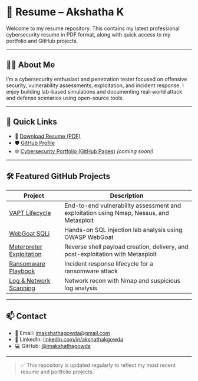 # 📄 Resume – Akshatha K

Welcome to my resume repository. This contains my latest professional cybersecurity resume in PDF format, along with quick access to my portfolio and GitHub projects.

---

## 👩‍💻 About Me

I’m a cybersecurity enthusiast and penetration tester focused on offensive security, vulnerability assessments, exploitation, and incident response. I enjoy building lab-based simulations and documenting real-world attack and defense scenarios using open-source tools.

---

## 🔗 Quick Links

- 📄 [Download Resume (PDF)](./Resume_AkshathaK.pdf)
- 🛡️ [GitHub Profile](https://github.com/imakshathagowda)
- 🌐 [Cybersecurity Portfolio (GitHub Pages)](https://imakshathagowda.github.io) *(coming soon!)*

---

## 🛠️ Featured GitHub Projects

| Project | Description |
|--------|-------------|
| [VAPT Lifecycle](https://github.com/imakshathagowda/Vulnerability-Assessment-and-Penetration-Testing-VAPT) | End-to-end vulnerability assessment and exploitation using Nmap, Nessus, and Metasploit |
| [WebGoat SQLi](https://github.com/imakshathagowda/WebGoat-SQL-Injection-Assessment) | Hands-on SQL injection lab analysis using OWASP WebGoat |
| [Meterpreter Exploitation](https://github.com/imakshathagowda/exploitation-using-meterpreter) | Reverse shell payload creation, delivery, and post-exploitation with Metasploit |
| [Ransomware Playbook](https://github.com/imakshathagowda/ransomware-incident-playbook) | Incident response lifecycle for a ransomware attack |
| [Log & Network Scanning](https://github.com/imakshathagowda/security-scanning-and-log-analysis) | Network recon with Nmap and suspicious log analysis |

---

## 📫 Contact

- 📧 Email: imakshathagowda@gmail.com  
- 🔗 LinkedIn: [linkedin.com/in/akshathakgowda](https://linkedin.com/in/akshathakgowda)  
- 💻 GitHub: [@imakshathagowda](https://github.com/imakshathagowda)

---

> ✅ This repository is updated regularly to reflect my most recent resume and portfolio projects.

